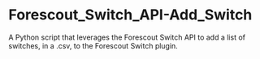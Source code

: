 # Forescout_Switch_API-Add_Switch
A Python script that leverages the Forescout Switch API to add a list of switches, in a .csv, to the Forescout Switch plugin. 
